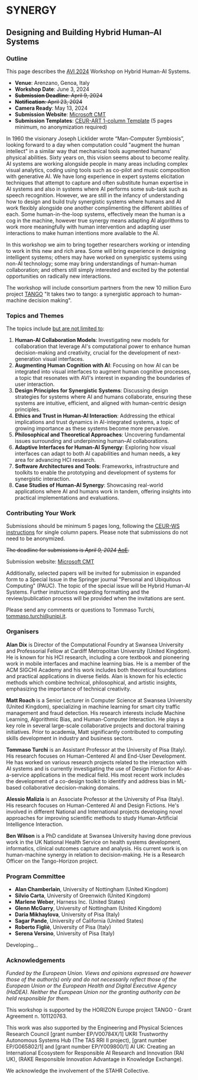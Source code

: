 # SYNERGY
## Designing and Building Hybrid Human–AI Systems

### Outline

This page describes the [AVI 2024](https://avi2024.dibris.unige.it/home) Workshop on Hybrid Human-AI Systems.
- **Venue**: Arenzano, Genoa, Italy
- **Workshop Date**: June 3, 2024
- ~~**Submission Deadline**: April 9, 2024~~
- ~~**Notification**: April 23, 2024~~
- **Camera Ready**: May 13, 2024
- **Submission Website**: [Microsoft CMT](https://cmt3.research.microsoft.com/SYNERGY2024)
- **Submission Templates**: [CEUR-ART 1-column Template](https://drive.google.com/file/d/1-1jUjijZI3IdXc7lHQbJBPeq_SGRAiel/view?usp=sharing) (5 pages minimum, no anonymization required)

In 1960 the visionary Joseph Licklider wrote “Man-Computer Symbiosis”, looking forward to a day when computation could "augment the human intellect" in a similar way that mechanical tools augmented humans' physical abilities.  Sixty years on, this vision seems about to become reality.  AI systems are working alongside people in many areas including complex visual analytics, coding using tools such as co-pilot and music composition with generative AI.  We have long experience in expert systems elicitation techniques that attempt to capture and often substitute human expertise in AI systems and also in systems where AI performs some sub-task such as speech recognition.  However, we are still in the infancy of understanding how to design and build truly synergistic systems where humans and AI work flexibly alongside one another complimenting the different abilities of each.  Some human-in-the-loop systems, effectively mean the human is a cog in the machine, however true synergy means adapting AI algorithms to work more meaningfully with human intervention and adapting user interactions to make human intentions more available to the AI.

In this workshop we aim to bring together researchers working or intending to work in this new and rich area.  Some will bring experience in designing intelligent systems; others may have worked on synergistic systems using non-AI technology; some may bring understandings of human-human collaboration; and others still simply interested and excited by the potential opportunities on radically new interactions.

The workshop will include consortium partners from the new 10 million Euro project [TANGO](https://tango-horizon.eu/) "It takes two to tango: a synergistic approach to human-machine decision making".

### Topics and Themes

The topics include <u>but are not limited to</u>:

1. **Human-AI Collaboration Models**: Investigating new models for collaboration that leverage AI's computational power to enhance human decision-making and creativity, crucial for the development of next-generation visual interfaces.
2. **Augmenting Human Cognition with AI**: Focusing on how AI can be integrated into visual interfaces to augment human cognitive processes, a topic that resonates with AVI's interest in expanding the boundaries of user interaction.
3. **Design Principles for Synergistic Systems**: Discussing design strategies for systems where AI and humans collaborate, ensuring these systems are intuitive, efficient, and aligned with human-centric design principles.
4. **Ethics and Trust in Human-AI Interaction**: Addressing the ethical implications and trust dynamics in AI-integrated systems, a topic of growing importance as these systems become more pervasive.
5. **Philosophical and Theoretical Approaches**: Uncovering fundamental issues surrounding and underpinning human–AI collaborations.
6. **Adaptive Interfaces for Human-AI Synergy**: Exploring how visual interfaces can adapt to both AI capabilities and human needs, a key area for advancing HCI research.
7. **Software Architectures and Tools**: Frameworks, infrastructure and toolkits to enable the prototyping and development of systems for synergistic interaction.
8. **Case Studies of Human-AI Synergy**: Showcasing real-world applications where AI and humans work in tandem, offering insights into practical implementations and evaluations.

### Contributing Your Work

Submissions should be minimum 5 pages long, following the [CEUR-WS instructions](https://ceur-ws.org/HOWTOSUBMIT.html) for single column papers. Please note that submissions do not need to be anonymized.

~~The deadline for submissions is *April 9, 2024* [AoE](https://time.is/Anywhere_on_Earth).~~

Submission website: [Microsoft CMT](https://cmt3.research.microsoft.com/SYNERGY2024)

Additionally, selected papers will be invited for submission in expanded form to a Special Issue in the Springer journal "Personal and Ubiquitous Computing" (PAUC). The topic of the special issue will be Hybrid Human-AI Systems. Further instructions regarding formatting and the review/publication process will be provided when the invitations are sent.

Please send any comments or questions to Tommaso Turchi, [tommaso.turchi@unipi.it](mailto:tommaso.turchi@unipi.it).

### Organisers

**Alan Dix** is Director of the Computational Foundry at Swansea University and Professorial Fellow at Cardiff Metropolitan University (United Kingdom). He is known for his HCI research, including a core textbook and pioneering work in mobile interfaces and machine learning bias. He is a member of the ACM SIGCHI Academy and his work includes both theoretical foundations and practical applications in diverse fields. Alan is known for his eclectic methods which combine technical, philosophical, and artistic insights, emphasizing the importance of technical creativity.

**Matt Roach** is a Senior Lecturer in Computer Science at Swansea University (United Kingdom), specializing in machine learning for smart city traffic management and fraud detection. His research interests include Machine Learning, Algorithmic Bias, and Human-Computer Interaction. He plays a key role in several large-scale collaborative projects and doctoral training initiatives. Prior to academia, Matt significantly contributed to computing skills development in industry and business sectors.

**Tommaso Turchi** is an Assistant Professor at the University of Pisa (Italy). His research focuses on Human-Centered AI and End-User Development. He has worked on various research projects related to the interaction with AI systems and is currently investigating the use of Design Fiction for AI-as-a-service applications in the medical field. His most recent work includes the development of a co-design toolkit to identify and address bias in ML-based collaborative decision-making domains.

**Alessio Malizia** is an Associate Professor at the University of Pisa (Italy). His research focuses on Human-Centered AI and Design Fictions. He's involved in different National and International projects developing novel approaches for improving scientific methods to study Human-Artificial Intelligence Interaction.

**Ben Wilson** is a PhD candidate at Swansea University having done previous work in the UK National Health Service on health systems development, informatics, clinical outcomes capture and analysis. His current work is on human-machine synergy in relation to decision-making. He is a Research Officer on the Tango-Horizon project.

### Program Committee

- **Alan Chamberlain**, University of Nottingham (United Kingdom)
- **Silvio Carta**, University of Greenwich (United Kingdom)
- **Marlene Weber**, Harness Inc. (United States)
- **Glenn McGarry**, University of Nottingham (United Kingdom)
- **Daria Mikhaylova**, University of Pisa (Italy)
- **Sagar Pande**, University of California (United States)
- **Roberto Figliè**, University of Pisa (Italy)
- **Serena Versino**, University of Pisa (Italy)

Developing...

### Acknowledgements

_Funded by the European Union. Views and opinions expressed are however those of the author(s) only and do not necessarily reflect those of the European Union or the European Health and Digital Executive Agency (HaDEA). Neither the European Union nor the granting authority can be held responsible for them._

This workshop is supported by the HORIZON Europe project TANGO - Grant Agreement n. 101120763.

This work was also supported by the Engineering and Physical Sciences Research Council [grant number EP/V00784X/1] UKRI Trustworthy Autonomous Systems Hub (The TAS RRI II project), [grant number EP/G065802/1] and [grant number EP/Y009800/1] AI UK: Creating an International Ecosystem for Responsible AI Research and Innovation (RAI UK), (RAKE Responsible Innovation Advantage in Knowledge Exchange).

We acknowledge the involvement of the STAHR Collective.
